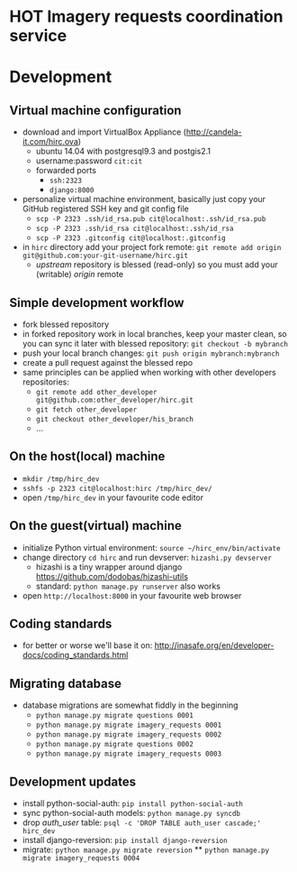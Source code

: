 HOT Imagery requests coordination service
=========================================

Development
===========

Virtual machine configuration
-----------------------------

* download and import VirtualBox Appliance (http://candela-it.com/hirc.ova)
  * ubuntu 14.04 with postgresql9.3 and postgis2.1
  * username:password `cit:cit`
  * forwarded ports
    * `ssh:2323`
    * `django:8000`
* personalize virtual machine environment, basically just copy your GitHub registered SSH key and git config file
  * `scp -P 2323 .ssh/id_rsa.pub cit@localhost:.ssh/id_rsa.pub`
  * `scp -P 2323 .ssh/id_rsa cit@localhost:.ssh/id_rsa`
  * `scp -P 2323 .gitconfig cit@localhost:.gitconfig`
* in `hirc` directory add your project fork remote: `git remote add origin git@github.com:your-git-username/hirc.git`
  * *upstream* repository is blessed (read-only) so you must add your (writable) *origin* remote


Simple development workflow
---------------------------

* fork blessed repository
* in forked repository work in local branches, keep your master clean, so you can sync it later with blessed repository: `git checkout -b mybranch`
* push your local branch changes: `git push origin mybranch:mybranch`
* create a pull request against the blessed repo
* same principles can be applied when working with other developers repositories:
  * `git remote add other_developer git@github.com:other_developer/hirc.git`
  * `git fetch other_developer`
  * `git checkout other_developer/his_branch`
  * ...


On the host(local) machine
--------------------------

* `mkdir /tmp/hirc_dev`
* `sshfs -p 2323 cit@localhost:hirc /tmp/hirc_dev/`
* open `/tmp/hirc_dev` in your favourite code editor


On the guest(virtual) machine
-----------------------------

* initialize Python virtual environment: `source ~/hirc_env/bin/activate`
* change directory `cd hirc` and run devserver: `hizashi.py devserver`
  * hizashi is a tiny wrapper around django https://github.com/dodobas/hizashi-utils
  * standard: `python manage.py runserver` also works
* open `http://localhost:8000` in your favourite web browser


Coding standards
----------------

* for better or worse we'll base it on: http://inasafe.org/en/developer-docs/coding_standards.html


Migrating database
------------------

* database migrations are somewhat fiddly in the beginning
  * `python manage.py migrate questions 0001`
  * `python manage.py migrate imagery_requests 0001`
  * `python manage.py migrate imagery_requests 0002`
  * `python manage.py migrate questions 0002`
  * `python manage.py migrate imagery_requests 0003`

Development updates
-------------------

* install python-social-auth: `pip install python-social-auth`
* sync python-social-auth models: `python manage.py syncdb`
* drop *auth_user* table: `psql -c 'DROP TABLE auth_user cascade;' hirc_dev`
* install django-reversion: `pip install django-reversion`
* migrate: `python manage.py migrate reversion`
** `python manage.py migrate imagery_requests 0004`
